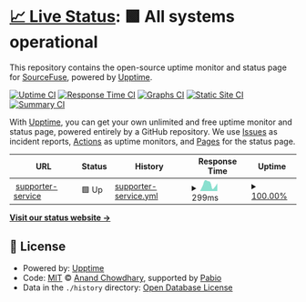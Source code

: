 # [📈 Live Status](https://demo.upptime.js.org): <!--live status--> **🟩 All systems operational**

This repository contains the open-source uptime monitor and status page for [SourceFuse](https://www.sourcefuse.com), powered by [Upptime](https://github.com/upptime/upptime).

[![Uptime CI](https://github.com/sourcefuse/goodunited-uptime/workflows/Uptime%20CI/badge.svg)](https://github.com/sourcefuse/goodunited-uptime/actions?query=workflow%3A%22Uptime+CI%22)
[![Response Time CI](https://github.com/sourcefuse/goodunited-uptime/workflows/Response%20Time%20CI/badge.svg)](https://github.com/sourcefuse/goodunited-uptime/actions?query=workflow%3A%22Response+Time+CI%22)
[![Graphs CI](https://github.com/sourcefuse/goodunited-uptime/workflows/Graphs%20CI/badge.svg)](https://github.com/sourcefuse/goodunited-uptime/actions?query=workflow%3A%22Graphs+CI%22)
[![Static Site CI](https://github.com/sourcefuse/goodunited-uptime/workflows/Static%20Site%20CI/badge.svg)](https://github.com/sourcefuse/goodunited-uptime/actions?query=workflow%3A%22Static+Site+CI%22)
[![Summary CI](https://github.com/sourcefuse/goodunited-uptime/workflows/Summary%20CI/badge.svg)](https://github.com/sourcefuse/goodunited-uptime/actions?query=workflow%3A%22Summary+CI%22)

With [Upptime](https://upptime.js.org), you can get your own unlimited and free uptime monitor and status page, powered entirely by a GitHub repository. We use [Issues](https://github.com/sourcefuse/goodunited-uptime/issues) as incident reports, [Actions](https://github.com/sourcefuse/goodunited-uptime/actions) as uptime monitors, and [Pages](https://demo.upptime.js.org) for the status page.

<!--start: status pages-->
<!-- This summary is generated by Upptime (https://github.com/upptime/upptime) -->
<!-- Do not edit this manually, your changes will be overwritten -->
<!-- prettier-ignore -->
| URL | Status | History | Response Time | Uptime |
| --- | ------ | ------- | ------------- | ------ |
| <img alt="" src="https://icons.duckduckgo.com/ip3/supporter.stage.goodunited.io.ico" height="13"> [supporter-service](https://supporter.stage.goodunited.io/) | 🟩 Up | [supporter-service.yml](https://github.com/sourcefuse/goodunited-uptime/commits/HEAD/history/supporter-service.yml) | <details><summary><img alt="Response time graph" src="./graphs/supporter-service/response-time-week.png" height="20"> 299ms</summary><br><a href="https://uptime.prod.goodunited.io/history/supporter-service"><img alt="Response time 287" src="https://img.shields.io/endpoint?url=https%3A%2F%2Fraw.githubusercontent.com%2Fsourcefuse%2Fgoodunited-uptime%2FHEAD%2Fapi%2Fsupporter-service%2Fresponse-time.json"></a><br><a href="https://uptime.prod.goodunited.io/history/supporter-service"><img alt="24-hour response time 325" src="https://img.shields.io/endpoint?url=https%3A%2F%2Fraw.githubusercontent.com%2Fsourcefuse%2Fgoodunited-uptime%2FHEAD%2Fapi%2Fsupporter-service%2Fresponse-time-day.json"></a><br><a href="https://uptime.prod.goodunited.io/history/supporter-service"><img alt="7-day response time 299" src="https://img.shields.io/endpoint?url=https%3A%2F%2Fraw.githubusercontent.com%2Fsourcefuse%2Fgoodunited-uptime%2FHEAD%2Fapi%2Fsupporter-service%2Fresponse-time-week.json"></a><br><a href="https://uptime.prod.goodunited.io/history/supporter-service"><img alt="30-day response time 294" src="https://img.shields.io/endpoint?url=https%3A%2F%2Fraw.githubusercontent.com%2Fsourcefuse%2Fgoodunited-uptime%2FHEAD%2Fapi%2Fsupporter-service%2Fresponse-time-month.json"></a><br><a href="https://uptime.prod.goodunited.io/history/supporter-service"><img alt="1-year response time 287" src="https://img.shields.io/endpoint?url=https%3A%2F%2Fraw.githubusercontent.com%2Fsourcefuse%2Fgoodunited-uptime%2FHEAD%2Fapi%2Fsupporter-service%2Fresponse-time-year.json"></a></details> | <details><summary><a href="https://uptime.prod.goodunited.io/history/supporter-service">100.00%</a></summary><a href="https://uptime.prod.goodunited.io/history/supporter-service"><img alt="All-time uptime 100.00%" src="https://img.shields.io/endpoint?url=https%3A%2F%2Fraw.githubusercontent.com%2Fsourcefuse%2Fgoodunited-uptime%2FHEAD%2Fapi%2Fsupporter-service%2Fuptime.json"></a><br><a href="https://uptime.prod.goodunited.io/history/supporter-service"><img alt="24-hour uptime 100.00%" src="https://img.shields.io/endpoint?url=https%3A%2F%2Fraw.githubusercontent.com%2Fsourcefuse%2Fgoodunited-uptime%2FHEAD%2Fapi%2Fsupporter-service%2Fuptime-day.json"></a><br><a href="https://uptime.prod.goodunited.io/history/supporter-service"><img alt="7-day uptime 100.00%" src="https://img.shields.io/endpoint?url=https%3A%2F%2Fraw.githubusercontent.com%2Fsourcefuse%2Fgoodunited-uptime%2FHEAD%2Fapi%2Fsupporter-service%2Fuptime-week.json"></a><br><a href="https://uptime.prod.goodunited.io/history/supporter-service"><img alt="30-day uptime 100.00%" src="https://img.shields.io/endpoint?url=https%3A%2F%2Fraw.githubusercontent.com%2Fsourcefuse%2Fgoodunited-uptime%2FHEAD%2Fapi%2Fsupporter-service%2Fuptime-month.json"></a><br><a href="https://uptime.prod.goodunited.io/history/supporter-service"><img alt="1-year uptime 100.00%" src="https://img.shields.io/endpoint?url=https%3A%2F%2Fraw.githubusercontent.com%2Fsourcefuse%2Fgoodunited-uptime%2FHEAD%2Fapi%2Fsupporter-service%2Fuptime-year.json"></a></details>

<!--end: status pages-->

[**Visit our status website →**](https://demo.upptime.js.org)

## 📄 License

- Powered by: [Upptime](https://github.com/upptime/upptime)
- Code: [MIT](./LICENSE) © [Anand Chowdhary](https://anandchowdhary.com), supported by [Pabio](https://pabio.com)
- Data in the `./history` directory: [Open Database License](https://opendatacommons.org/licenses/odbl/1-0/)

